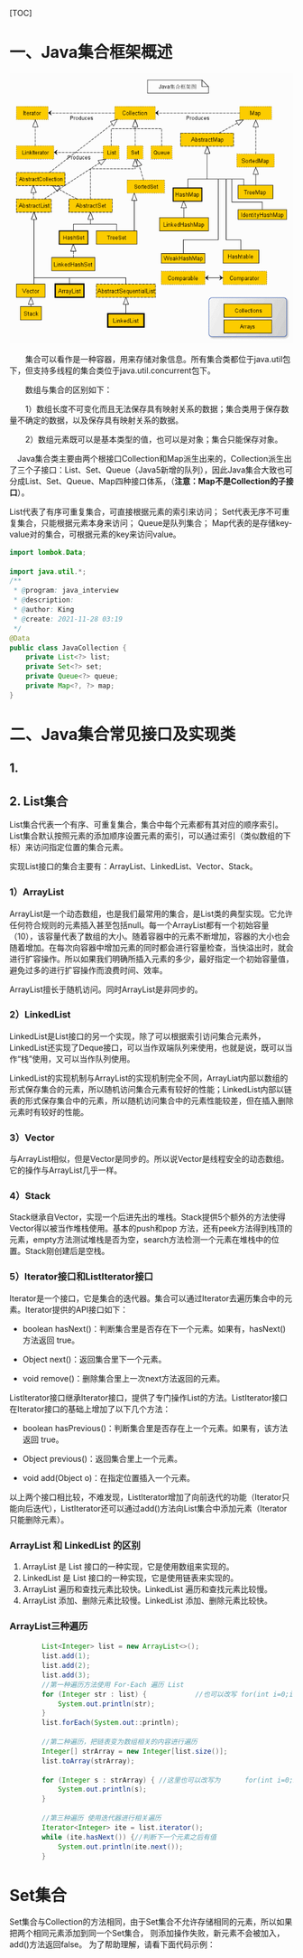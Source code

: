 [TOC]





# 一、Java集合框架概述

![Java集合框架图](/img/java/Java集合框架图.gif)

　　集合可以看作是一种容器，用来存储对象信息。所有集合类都位于java.util包下，但支持多线程的集合类位于java.util.concurrent包下。

　　数组与集合的区别如下：

　　1）数组长度不可变化而且无法保存具有映射关系的数据；集合类用于保存数量不确定的数据，以及保存具有映射关系的数据。

　　2）数组元素既可以是基本类型的值，也可以是对象；集合只能保存对象。

　Java集合类主要由两个根接口Collection和Map派生出来的，Collection派生出了三个子接口：List、Set、Queue（Java5新增的队列），因此Java集合大致也可分成List、Set、Queue、Map四种接口体系，（**注意：Map不是Collection的子接口**）。

List代表了有序可重复集合，可直接根据元素的索引来访问；
Set代表无序不可重复集合，只能根据元素本身来访问；
Queue是队列集合；
Map代表的是存储key-value对的集合，可根据元素的key来访问value。
```java
import lombok.Data;

import java.util.*;
/**
 * @program: java_interview
 * @description:
 * @author: King
 * @create: 2021-11-28 03:19
 */
@Data
public class JavaCollection {
    private List<?> list;
    private Set<?> set;
    private Queue<?> queue;
    private Map<?, ?> map;
}
```
# 二、Java集合常见接口及实现类
## 1. 

## 2. List集合
List集合代表一个有序、可重复集合，集合中每个元素都有其对应的顺序索引。List集合默认按照元素的添加顺序设置元素的索引，可以通过索引（类似数组的下标）来访问指定位置的集合元素。

实现List接口的集合主要有：ArrayList、LinkedList、Vector、Stack。
### 1）ArrayList
ArrayList是一个动态数组，也是我们最常用的集合，是List类的典型实现。它允许任何符合规则的元素插入甚至包括null。每一个ArrayList都有一个初始容量（10），该容量代表了数组的大小。随着容器中的元素不断增加，容器的大小也会随着增加。在每次向容器中增加元素的同时都会进行容量检查，当快溢出时，就会进行扩容操作。所以如果我们明确所插入元素的多少，最好指定一个初始容量值，避免过多的进行扩容操作而浪费时间、效率。
    
ArrayList擅长于随机访问。同时ArrayList是非同步的。
### 2）LinkedList
LinkedList是List接口的另一个实现，除了可以根据索引访问集合元素外，LinkedList还实现了Deque接口，可以当作双端队列来使用，也就是说，既可以当作“栈”使用，又可以当作队列使用。

LinkedList的实现机制与ArrayList的实现机制完全不同，ArrayLiat内部以数组的形式保存集合的元素，所以随机访问集合元素有较好的性能；LinkedList内部以链表的形式保存集合中的元素，所以随机访问集合中的元素性能较差，但在插入删除元素时有较好的性能。
### 3）Vector
与ArrayList相似，但是Vector是同步的。所以说Vector是线程安全的动态数组。它的操作与ArrayList几乎一样。
### 4）Stack
Stack继承自Vector，实现一个后进先出的堆栈。Stack提供5个额外的方法使得Vector得以被当作堆栈使用。基本的push和pop 方法，还有peek方法得到栈顶的元素，empty方法测试堆栈是否为空，search方法检测一个元素在堆栈中的位置。Stack刚创建后是空栈。
### 5）Iterator接口和ListIterator接口

Iterator是一个接口，它是集合的迭代器。集合可以通过Iterator去遍历集合中的元素。Iterator提供的API接口如下：

- boolean hasNext()：判断集合里是否存在下一个元素。如果有，hasNext()方法返回 true。

- Object next()：返回集合里下一个元素。
- void remove()：删除集合里上一次next方法返回的元素。

ListIterator接口继承Iterator接口，提供了专门操作List的方法。ListIterator接口在Iterator接口的基础上增加了以下几个方法：

- boolean hasPrevious()：判断集合里是否存在上一个元素。如果有，该方法返回 true。

- Object previous()：返回集合里上一个元素。
-  void add(Object o)：在指定位置插入一个元素。

以上两个接口相比较，不难发现，ListIterator增加了向前迭代的功能（Iterator只能向后迭代），ListIterator还可以通过add()方法向List集合中添加元素（Iterator只能删除元素）。



### **ArrayList 和 LinkedList 的区别**

1. ArrayList 是 List 接口的一种实现，它是使用数组来实现的。
2. LinkedList 是 List 接口的一种实现，它是使用链表来实现的。
3. ArrayList 遍历和查找元素比较快。LinkedList 遍历和查找元素比较慢。
4. ArrayList 添加、删除元素比较慢。LinkedList 添加、删除元素比较快。

### ArrayList三种遍历
```java
        List<Integer> list = new ArrayList<>();
        list.add(1);
        list.add(2);
        list.add(3);
        //第一种遍历方法使用 For-Each 遍历 List
        for (Integer str : list) {            //也可以改写 for(int i=0;i<list.size();i++) 这种形式
            System.out.println(str);
        }
        list.forEach(System.out::println);

        //第二种遍历，把链表变为数组相关的内容进行遍历
        Integer[] strArray = new Integer[list.size()];
        list.toArray(strArray);

        for (Integer s : strArray) { //这里也可以改写为      for(int i=0;i<strArray.length;i++) 这种形式
            System.out.println(s);
        }

        //第三种遍历 使用迭代器进行相关遍历
        Iterator<Integer> ite = list.iterator();
        while (ite.hasNext()) {//判断下一个元素之后有值
            System.out.println(ite.next());
        }

```

# Set集合
Set集合与Collection的方法相同，由于Set集合不允许存储相同的元素，所以如果把两个相同元素添加到同一个Set集合，
则添加操作失败，新元素不会被加入，add()方法返回false。
为了帮助理解，请看下面代码示例：

